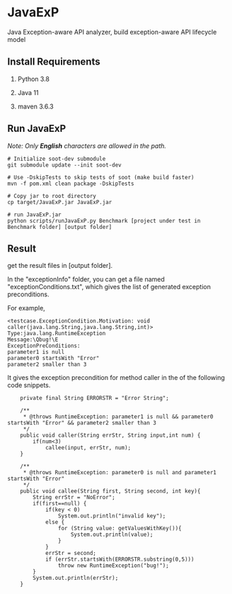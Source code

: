 # JavaExP

Java Exception-aware API analyzer, build exception-aware API lifecycle model


## Install Requirements

1. Python 3.8

2. Java 11

3. maven 3.6.3

   

## Run JavaExP 

*Note: Only **English** characters are allowed in the path.*

```
# Initialize soot-dev submodule
git submodule update --init soot-dev

# Use -DskipTests to skip tests of soot (make build faster)
mvn -f pom.xml clean package -DskipTests

# Copy jar to root directory
cp target/JavaExP.jar JavaExP.jar 

# run JavaExP.jar 
python scripts/runJavaExP.py Benchmark [project under test in Benchmark folder] [output folder]

```



## Result 

get the result files in [output folder].

In the "exceptionInfo" folder, you can get a file named "exceptionConditions.txt", which gives the list of generated exception preconditions.

For example,

```
<testcase.ExceptionCondition.Motivation: void caller(java.lang.String,java.lang.String,int)>
Type:java.lang.RuntimeException
Message:\Qbug!\E
ExceptionPreConditions:
parameter1 is null
parameter0 startsWith "Error"
parameter2 smaller than 3
```

It gives the exception precondition for method caller in the of the following code snippets.

```
    private final String ERRORSTR = "Error String";

    /**
     * @throws RuntimeException: parameter1 is null && parameter0 startsWith "Error" && parameter2 smaller than 3
     */
    public void caller(String errStr, String input,int num) {
        if(num<3)
            callee(input, errStr, num);
    }

    /**
     * @throws RuntimeException: parameter0 is null and parameter1 startsWith "Error"
     */
    public void callee(String first, String second, int key){
        String errStr = "NoError";
        if(first==null) {
            if(key < 0)
                System.out.println("invalid key");
            else {
                for (String value: getValuesWithKey()){
                    System.out.println(value);
                }
            }
            errStr = second;
            if (errStr.startsWith(ERRORSTR.substring(0,5)))
                throw new RuntimeException("bug!");
        }
        System.out.println(errStr);
    }
```

